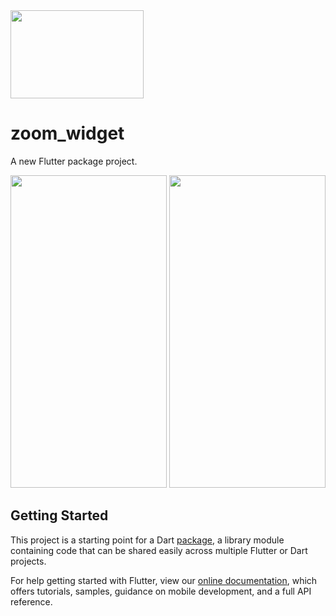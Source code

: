 <img src="https://raw.githubusercontent.com/semakers/zoom-widget/master/header.png" data-canonical-src="https://raw.githubusercontent.com/semakers/zoom-widget/master/header.png" width="213" height="141" />

# zoom_widget

A new Flutter package project.

<img src="https://raw.githubusercontent.com/semakers/zoom-widget/master/first_example.gif" data-canonical-src="https://raw.githubusercontent.com/semakers/zoom-widget/master/first_example.gif" width="250" height="500" />  <img src="https://raw.githubusercontent.com/semakers/zoom-widget/master/first_example.gif" data-canonical-src="https://raw.githubusercontent.com/semakers/zoom-widget/master/first_example.gif" width="250" height="500" />

## Getting Started

This project is a starting point for a Dart
[package](https://flutter.dev/developing-packages/),
a library module containing code that can be shared easily across
multiple Flutter or Dart projects.

For help getting started with Flutter, view our 
[online documentation](https://flutter.dev/docs), which offers tutorials, 
samples, guidance on mobile development, and a full API reference.
